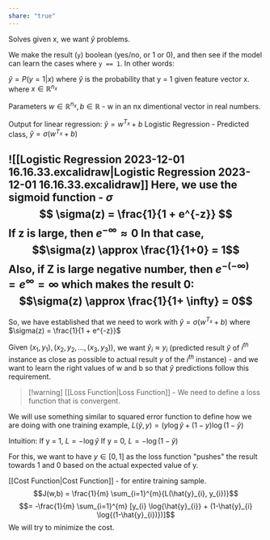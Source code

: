 ```yaml
---
share: "true"
---
```



Solves $\text{given x, we want } \hat{y}$ problems. 

We make the result (`y`) boolean (yes/no, or 1 or 0), and then see if the model can learn the cases where `y == 1`. In other words: 

$\hat{y} = P(y=1|x)$ where $\hat{y}$ is the probability that y = 1 given feature vector x. 
where $x \in \mathbb{R}^{n_{x}}$

Parameters $w \in \mathbb{R}^{n_{x}}, b \in \mathbb{R}$ - w in an nx dimentional vector in real numbers. 

Output for linear regression: $\hat{y} = w^{T_{x}} + b$
Logistic Regression - 
Predicted class, $\hat{y} = \sigma({w^{T_{x}} + b})$

![[Logistic Regression 2023-12-01 16.16.33.excalidraw|Logistic Regression 2023-12-01 16.16.33.excalidraw]]
Here, we use the sigmoid function - $\sigma$
$$
\sigma(z) = \frac{1}{1 + e^{-z}}
$$$\text{If z is large, then } e^{- \infty} \approx 0$
In that case, 
$$\sigma(z) \approx \frac{1}{1+0} = 1$$
Also, if Z is large negative number, then $e^{-(- \infty)} = e^\infty = \infty$ which makes the result $0$: 
$$\sigma(z) \approx \frac{1}{1+ \infty} = 0$$
---

So, we have established that we need to work with $\hat{y} = \sigma({w^{T_{x}} + b})$ where $\sigma(z) = \frac{1}{1 + e^{-z}}$

$\text{Given }({x_{1}, y_{1}), (x_{2}, y_{2}, \dots, (x_{3}, y_{3}))}$, we want $\hat{y}_{i} \approx y_{i}$ (predicted result $\hat{y}$ of $i^{th}$ instance as close as possible to actual result $y$ of the $i^{th}$ instance)  - and we want to learn the right values of w and b so that $\hat{y}$ predictions follow this requirement. 

>[!warning] [[Loss Function|Loss Function]] - We need to define a loss function that is convergent. 

We will use something similar to squared error function to define how we are doing with one training example, 
$L(\hat{y}, y) = (y \log{ \hat{y}} + (1-y) \log{(1-\hat{y})}$

Intuition: 
If y = 1, $L = -\log \hat{y}$
If y = 0, $L = -\log(1-\hat{y})$

For this, we want to have $y \in [0,1]$ as the loss function "pushes" the result towards 1 and 0 based on the actual expected value of y. 

[[Cost Function|Cost Function]] - for entire training sample. 
$$J(w,b) = \frac{1}{m} \sum_{i=1}^{m}{L(\hat{y}_{i}, y_{i})}$$
$$= -\frac{1}{m} \sum_{i=1}^{m} [y_{i} \log{\hat{y}_{i}} + (1-\hat{y}_{i} \log{(1-\hat{y}_{i})})]$$
We will try to minimize the cost. 

